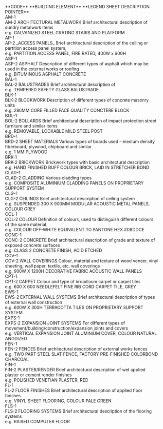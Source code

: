 <div class="cart-philosophies-grid-wrapper" markdown="1">
<span class="cart-philosophies-grid-codes-one-of-three">**CODE**</span>
<span class="cart-philosophies-grid-codes-two-of-three">**BUILDING ELEMENT**</span>
<span class="cart-philosophies-grid-codes-three-of-three">**LEGEND SHEET DESCRIPTION POINTER**</span>
</div>


<div class="cart-philosophies-grid-wrapper" markdown="1">
<span class="cart-philosophies-grid-codes-one-of-three">AM-1<br>AM-2</span>
<span class="cart-philosophies-grid-codes-two-of-three">ARCHITECTURAL METALWORK</span>
<span class="cart-philosophies-grid-codes-three-of-three">Brief architectural description of sundry metalwork items<br>e.g. GALVANIZED STEEL GRATING STAIRS AND PLATFORM</span>
</div>

<div class="cart-philosophies-grid-wrapper" markdown="1">
<span class="cart-philosophies-grid-codes-one-of-three">AP-1<br>AP-2</span>
<span class="cart-philosophies-grid-codes-two-of-three">_ACCESS PANELS_</span>
<span class="cart-philosophies-grid-codes-three-of-three">Brief architectural description of the ceiling or partition access panel system,<br>e.g. PARTITION ACCESS PANEL, FIRE RATED, 400W x 600H</span>
</div>

<div class="cart-philosophies-grid-wrapper" markdown="1">
<span class="cart-philosophies-grid-codes-one-of-three">ASP-1<br>ASP-2</span>
<span class="cart-philosophies-grid-codes-two-of-three">ASPHALT</span>
<span class="cart-philosophies-grid-codes-three-of-three">Description of different types of asphalt which may be used in the external works or roofing<br>e.g. BITUMINOUS ASPHALT CONCRETE</span>
</div>

<div class="cart-philosophies-grid-wrapper" markdown="1">
<span class="cart-philosophies-grid-codes-one-of-three">BAL-1<br>BAL-2</span>
<span class="cart-philosophies-grid-codes-two-of-three">BALUSTRADES</span>
<span class="cart-philosophies-grid-codes-three-of-three">Brief architectural description of<br>e.g. TEMPERED SAFETY GLASS BALUSTRADE</span>
</div>

<div class="cart-philosophies-grid-wrapper" markdown="1">
<span class="cart-philosophies-grid-codes-one-of-three">BLK-1<br>BLK-2</span>
<span class="cart-philosophies-grid-codes-two-of-three">BLOCKWORK</span>
<span class="cart-philosophies-grid-codes-three-of-three">Description of different types of concrete masonry units<br>e.g. 290MM CORE FILLED FACE QUALITY CONCTERE BLOCK</span>
</div>

<div class="cart-philosophies-grid-wrapper" markdown="1">
<span class="cart-philosophies-grid-codes-one-of-three">BOL-1<br>BOL-2</span>
<span class="cart-philosophies-grid-codes-two-of-three">BOLLARDS</span>
<span class="cart-philosophies-grid-codes-three-of-three">Brief architectural description of impact protection street furniture and similar items<br>e.g. REMOVABLE, LOCKABLE MILD STEEL POST</span>
</div>

<div class="cart-philosophies-grid-wrapper" markdown="1">
<span class="cart-philosophies-grid-codes-one-of-three">BRD-1<br>BRD-2</span>
<span class="cart-philosophies-grid-codes-two-of-three">SHEET MATERIALS</span>
<span class="cart-philosophies-grid-codes-three-of-three">Various types of boards used – medium density fiberboard, plywood, chipboard and similar<br>e.g. 1 MM PLYWOOD</span>
</div>

<div class="cart-philosophies-grid-wrapper" markdown="1">
<span class="cart-philosophies-grid-codes-one-of-three">BRK-1<br>BRK-2</span>
<span class="cart-philosophies-grid-codes-two-of-three">BRICKWORK</span>
<span class="cart-philosophies-grid-codes-three-of-three">Brickwork types with basic architectural description<br>e.g. HAND FINISHED BUFF COLOUR BRICK, LAID IN STRETCHER BOND</span>
</div>

<div class="cart-philosophies-grid-wrapper" markdown="1">
<span class="cart-philosophies-grid-codes-one-of-three">CLAD-1<br>CLAD-2</span>
<span class="cart-philosophies-grid-codes-two-of-three">CLADDING</span>
<span class="cart-philosophies-grid-codes-three-of-three">Various cladding types<br>e.g. COMPOSITE ALUMINIUM CLADDING PANELS ON PROPRIETARY SUPPORT SYSTEM</span>
</div>

<div class="cart-philosophies-grid-wrapper" markdown="1">
<span class="cart-philosophies-grid-codes-one-of-three">CLG-1<br>CLG-2</span>
<span class="cart-philosophies-grid-codes-two-of-three">CEILINGS</span>
<span class="cart-philosophies-grid-codes-three-of-three">Brief architectural description of ceiling system<br>e.g. SUSPENDED 300 X 900MM MODULAR ACOUSTIC METAL PANELS, COLOUR GREY</span>
</div>

<div class="cart-philosophies-grid-wrapper" markdown="1">
<span class="cart-philosophies-grid-codes-one-of-three">COL-1<br>COL-2</span>
<span class="cart-philosophies-grid-codes-two-of-three">COLOUR</span>
<span class="cart-philosophies-grid-codes-three-of-three">Definition of colours, used to distinguish different colours of the same material.<br>e.g. COLOUR OFF-WHITE EQUIVALENT TO PANTONE HEX #D8DDCE</span>
</div>

<div class="cart-philosophies-grid-wrapper" markdown="1">
<span class="cart-philosophies-grid-codes-one-of-three">CONC-1<br>CONC-2</span>
<span class="cart-philosophies-grid-codes-two-of-three">CONCRETE</span>
<span class="cart-philosophies-grid-codes-three-of-three">Brief architectural description of grade and texture of exposed concrete surfaces<br>e.g. CLASS 2 CONCRETE FINISH, ACID ETCHED</span>
</div>

<div class="cart-philosophies-grid-wrapper" markdown="1">
<span class="cart-philosophies-grid-codes-one-of-three">COV-1<br>COV-2</span>
<span class="cart-philosophies-grid-codes-two-of-three">WALL COVERINGS</span>
<span class="cart-philosophies-grid-codes-three-of-three">Colour, material and texture of wood veneer, vinyl sheeting, wall paper, textile, etc. wall coverings<br>e.g. 900W X 1200H DECORATIVE FABRIC ACOUSTIC WALL PANELS</span>
</div>

<div class="cart-philosophies-grid-wrapper" markdown="1">
<span class="cart-philosophies-grid-codes-one-of-three">CPT-1<br>CPT-2</span>
<span class="cart-philosophies-grid-codes-two-of-three">CARPET</span>
<span class="cart-philosophies-grid-codes-three-of-three">Colour and type of broadloom carpet or carpet tiles<br>e.g. 600 X 600 NEEDLEFELT FINE RIB CORD CARPET TILE, GREY</span>
</div>

<div class="cart-philosophies-grid-wrapper" markdown="1">
<span class="cart-philosophies-grid-codes-one-of-three">EWS-1<br>EWS-2</span>
<span class="cart-philosophies-grid-codes-two-of-three">EXTERNAL WALL SYSTEMS</span>
<span class="cart-philosophies-grid-codes-three-of-three">Brief architectural description of types of external wall construction<br>e.g. 600W X 300H TERRACOTTA TILES ON PROPRIETARY SUPPORT SYSTEM</span>
</div>

<div class="cart-philosophies-grid-wrapper" markdown="1">
<span class="cart-philosophies-grid-codes-one-of-three">EXPS-1<br>EXPS-2</span>
<span class="cart-philosophies-grid-codes-two-of-three">EXPANSION JOINT SYSTEMS</span>
<span class="cart-philosophies-grid-codes-three-of-three">For different types of movement/building/construction/expansion joints and covers<br>e.g. VERTICAL EXPANSION JOINT ALUMINIUM COVER, COLOUR NATURAL ANODIZED</span>
</div>

<div class="cart-philosophies-grid-wrapper" markdown="1">
<span class="cart-philosophies-grid-codes-one-of-three">FEN-1<br>FEN-2</span>
<span class="cart-philosophies-grid-codes-two-of-three">FENCES</span>
<span class="cart-philosophies-grid-codes-three-of-three">Brief architectural description of external works fences<br>e.g. TWO PART STEEL SLAT FENCE, FACTORY PRE-FINISHED COLORBOND CHARCOAL</span>
</div>

<div class="cart-philosophies-grid-wrapper" markdown="1">
<span class="cart-philosophies-grid-codes-one-of-three">FIN-1<br>FIN-2</span>
<span class="cart-philosophies-grid-codes-two-of-three">PLASTER/RENDER</span>
<span class="cart-philosophies-grid-codes-three-of-three">Brief architectural description of wet applied plaster or cement render finishes<br>e.g. POLISHED VENETIAN PLASTER, RED</span>
</div>

<div class="cart-philosophies-grid-wrapper" markdown="1">
<span class="cart-philosophies-grid-codes-one-of-three">FL-1<br>FL-2</span>
<span class="cart-philosophies-grid-codes-two-of-three">FLOOR FINISHES</span>
<span class="cart-philosophies-grid-codes-three-of-three">Brief architectural description of applied floor finishes<br>e.g. VINYL SHEET FLOORING, COLOUR PALE GREEN</span>
</div>

<div class="cart-philosophies-grid-wrapper" markdown="1">
<span class="cart-philosophies-grid-codes-one-of-three">FLS-1<br>FLS-2</span>
<span class="cart-philosophies-grid-codes-two-of-three">FLOORING SYSTEMS</span>
<span class="cart-philosophies-grid-codes-three-of-three" style="border-bottom: 0px;">Brief architectural description of the flooring systems<br>e.g. RAISED COMPUTER FLOOR</span>
</div>
